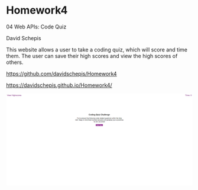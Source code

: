 # Homework4
04 Web APIs: Code Quiz

David Schepis

This website allows a user to take a coding quiz, which will score and time them.
The user can save their high scores and view the high scores of others.

https://github.com/davidschepis/Homework4

https://davidschepis.github.io/Homework4/

![Screenshot](assets/images/screenshot.png)
